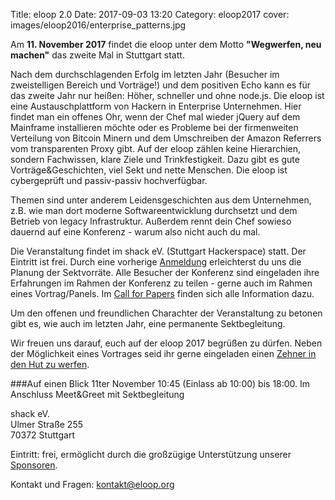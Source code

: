 Title: eloop 2.0
Date: 2017-09-03 13:20
Category: eloop2017
cover: images/eloop2016/enterprise_patterns.jpg

Am **11. November 2017** findet die eloop unter dem Motto **"Wegwerfen, neu machen"** das zweite Mal in Stuttgart statt.

Nach dem durchschlagenden Erfolg im letzten Jahr (Besucher im zweistelligen Bereich und Vorträge!) und dem positiven Echo kann es für das zweite Jahr nur heißen: Höher, schneller und ohne node.js.
Die eloop ist eine Austauschplattform von Hackern in Enterprise Unternehmen. Hier findet man ein offenes Ohr, wenn der Chef mal wieder jQuery auf dem Mainframe installieren möchte oder es Probleme bei der firmenweiten Verteilung von Bitcoin Minern und dem Umschreiben der Amazon Referrers vom transparenten Proxy gibt. Auf der eloop zählen keine Hierarchien, sondern Fachwissen, klare Ziele und Trinkfestigkeit. Dazu gibt es gute Vorträge&Geschichten, viel Sekt und nette Menschen. Die eloop ist cybergeprüft und passiv-passiv hochverfügbar.

Themen sind unter anderem Leidensgeschichten aus dem Unternehmen, z.B. wie man dort moderne Softwareentwicklung durchsetzt und dem Betrieb von legacy Infrastruktur. Außerdem rennt dein Chef sowieso dauernd auf eine Konferenz - warum also nicht auch du mal.

Die Veranstaltung findet im shack eV. (Stuttgart Hackerspace) statt. Der Eintritt ist frei. Durch eine vorherige [Anmeldung]({filename}pages/Teilnehmen.md) erleichterst du uns die Planung der Sektvorräte. Alle Besucher der Konferenz sind eingeladen ihre Erfahrungen im Rahmen der Konferenz zu teilen - gerne auch im Rahmen eines Vortrag/Panels. Im [Call for Papers]({filename}/2017_cfp.md) finden sich alle Information dazu.

Um den offenen und freundlichen Charachter der Veranstaltung zu betonen gibt es, wie auch im letzten Jahr, eine permanente Sektbegleitung.

Wir freuen uns darauf, euch auf der eloop 2017 begrüßen zu dürfen. Neben der Möglichkeit eines Vortrages seid ihr gerne eingeladen einen [Zehner in den Hut zu werfen](mailto:krautfunding@eloop.org).

###Auf einen Blick
11ter November 10:45 (Einlass ab 10:00) bis 18:00.
Im Anschluss Meet&Greet mit Sektbegleitung

shack eV.  
Ulmer Straße 255  
70372 Stuttgart

Eintritt: frei, ermöglicht durch die großzügige Unterstützung unserer [Sponsoren](http://eloop.org/#Sponsors).

Kontakt und Fragen: [kontakt@eloop.org](mailto:kontakt@eloop.org)

